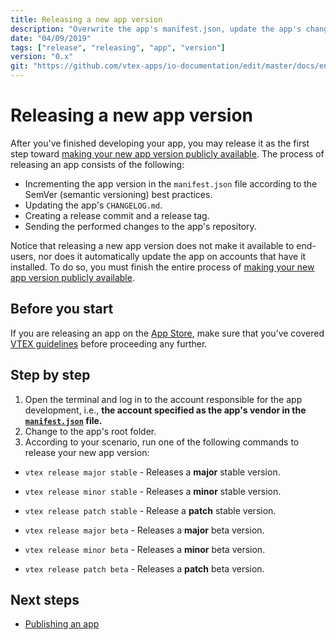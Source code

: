```yaml
---
title: Releasing a new app version
description: "Overwrite the app's manifest.json, update the app's changelog.md and send the performed code changes to the app's repository by simply running one command in your terminal."
date: "04/09/2019"
tags: ["release", "releasing", "app", "version"]
version: "0.x"
git: "https://github.com/vtex-apps/io-documentation/edit/master/docs/en/Recipes/store/releasing-a-new-app-version.md"
---
```


# Releasing a new app version

After you've finished developing your app, you may release it as the first step toward [making your new app version publicly available](https://developers.vtex.com/vtex-developer-docs/docs/vtex-io-documentation-making-your-new-app-version-publicly-available). The process of releasing an app consists of the following:

- Incrementing the app version in the `manifest.json` file according to the SemVer (semantic versioning) best practices.
- Updating the app's `CHANGELOG.md`.
- Creating a release commit and a release tag.
- Sending the performed changes to the app's repository.

Notice that releasing a new app version does not make it available to end-users, nor does it automatically update the app on accounts that have it installed. To do so, you must finish the entire process of [making your new app version publicly available](https://developers.vtex.com/vtex-developer-docs/docs/vtex-io-documentation-making-your-new-app-version-publicly-available).

## Before you start

If you are releasing an app on the [App Store](https://apps.vtex.com/), make sure that you’ve covered [VTEX guidelines](https://developers.vtex.com/vtex-developer-docs/docs/vtex-io-documentation-homologation-requirements-for-vtex-app-store) before proceeding any further.

## Step by step

1. Open the terminal and log in to the account responsible for the app development, i.e., **the account specified as the app's vendor in the [`manifest.json`](https://developers.vtex.com/vtex-developer-docs/docs/vtex-io-documentation-manifest) file.**
2. Change to the app's root folder.
3. According to your scenario, run one of the following commands to release your new app version:

- `vtex release major stable` - Releases a **major** stable version.
- `vtex release minor stable` - Releases a **minor** stable version.
- `vtex release patch stable` - Release a **patch** stable version.

- `vtex release major beta` - Releases a **major** beta version.
- `vtex release minor beta` - Releases a **minor** beta version.
- `vtex release patch beta` - Releases a **patch** beta version.

## Next steps

- [Publishing an app](https://developers.vtex.com/vtex-developer-docs/docs/vtex-io-documentation-publishing-an-app)
